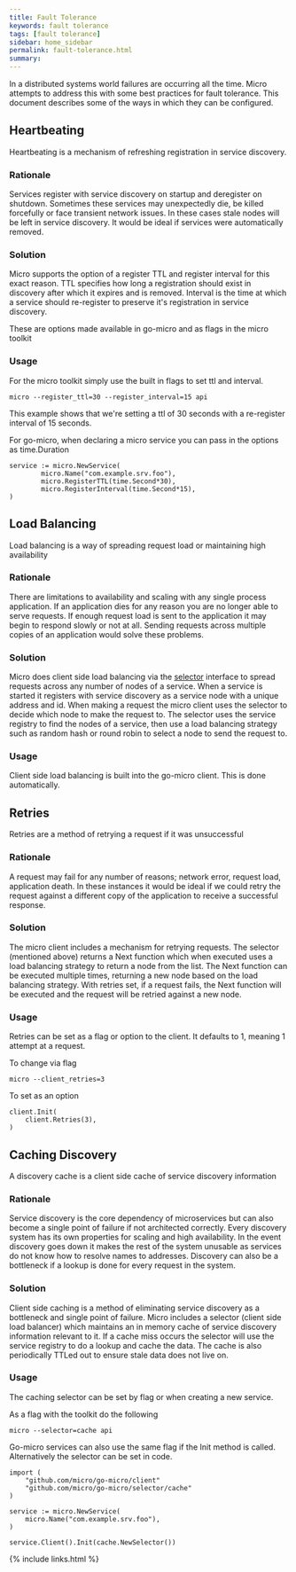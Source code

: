 ```yaml
---
title: Fault Tolerance
keywords: fault tolerance
tags: [fault tolerance]
sidebar: home_sidebar
permalink: fault-tolerance.html
summary: 
---
```


In a distributed systems world failures are occurring all the time. Micro attempts to address this with some best practices for fault tolerance. 
This document describes some of the ways in which they can be configured.

## Heartbeating

Heartbeating is a mechanism of refreshing registration in service discovery.

### Rationale

Services register with service discovery on startup and deregister on shutdown. Sometimes these services may unexpectedly die, 
be killed forcefully or face transient network issues. In these cases stale nodes will be left in service discovery. It would be 
ideal if services were automatically removed.

### Solution

Micro supports the option of a register TTL and register interval for this exact reason. TTL specifies how long a registration should 
exist in discovery after which it expires and is removed. Interval is the time at which a service should re-register to preserve 
it's registration in service discovery.

These are options made available in go-micro and as flags in the micro toolkit

### Usage

For the micro toolkit simply use the built in flags to set ttl and interval.

```
micro --register_ttl=30 --register_interval=15 api
```

This example shows that we're setting a ttl of 30 seconds with a re-register interval of 15 seconds.

For go-micro, when declaring a micro service you can pass in the options as time.Duration

```
service := micro.NewService(
        micro.Name("com.example.srv.foo"),
        micro.RegisterTTL(time.Second*30),
        micro.RegisterInterval(time.Second*15),
)
```

## Load Balancing

Load balancing is a way of spreading request load or maintaining high availability

### Rationale

There are limitations to availability and scaling with any single process application. If an application dies for any reason 
you are no longer able to serve requests. If enough request load is sent to the application it may begin to respond slowly 
or not at all. Sending requests across multiple copies of an application would solve these problems.

### Solution

Micro does client side load balancing via the [selector](https://godoc.org/github.com/micro/go-micro/selector#Selector) interface 
to spread requests across any number of nodes of a service. When a service is started it registers with service discovery as a 
service node with a unique address and id. When making a request the micro client uses the selector to decide which node to make 
the request to. The selector uses the service registry to find the nodes of a service, then use a load balancing strategy such as 
random hash or round robin to select a node to send the request to.

### Usage

Client side load balancing is built into the go-micro client. This is done automatically.

## Retries

Retries are a method of retrying a request if it was unsuccessful

### Rationale

A request may fail for any number of reasons; network error, request load, application death. In these instances it would be ideal 
if we could retry the request against a different copy of the application to receive a successful response.

### Solution

The micro client includes a mechanism for retrying requests. The selector (mentioned above) returns a Next function which when executed 
uses a load balancing strategy to return a node from the list. The Next function can be executed multiple times, returning a new node 
based on the load balancing strategy. With retries set, if a request fails, the Next function will be executed and the request 
will be retried against a new node.

### Usage

Retries can be set as a flag or option to the client. It defaults to 1, meaning 1 attempt at a request.

To change via flag

```
micro --client_retries=3
```

To set as an option

```
client.Init(
	client.Retries(3),
)
```

## Caching Discovery

A discovery cache is a client side cache of service discovery information

### Rationale

Service discovery is the core dependency of microservices but can also become a single point of failure if not architected correctly. Every 
discovery system has its own properties for scaling and high availability. In the event discovery goes down it makes the rest of the system 
unusable as services do not know how to resolve names to addresses. Discovery can also be a bottleneck if a lookup is done for every 
request in the system.

### Solution

Client side caching is a method of eliminating service discovery as a bottleneck and single point of failure. Micro includes a selector 
(client side load balancer) which maintains an in memory cache of service discovery information relevant to it. If a cache miss occurs 
the selector will use the service registry to do a lookup and cache the data. The cache is also periodically TTLed out to ensure 
stale data does not live on.

### Usage

The caching selector can be set by flag or when creating a new service.

As a flag with the toolkit do the following

```
micro --selector=cache api
```

Go-micro services can also use the same flag if the Init method is called. Alternatively the selector can be set in code.

```
import (
	"github.com/micro/go-micro/client"
	"github.com/micro/go-micro/selector/cache"
)

service := micro.NewService(
	micro.Name("com.example.srv.foo"),
)

service.Client().Init(cache.NewSelector())
```

{% include links.html %}
